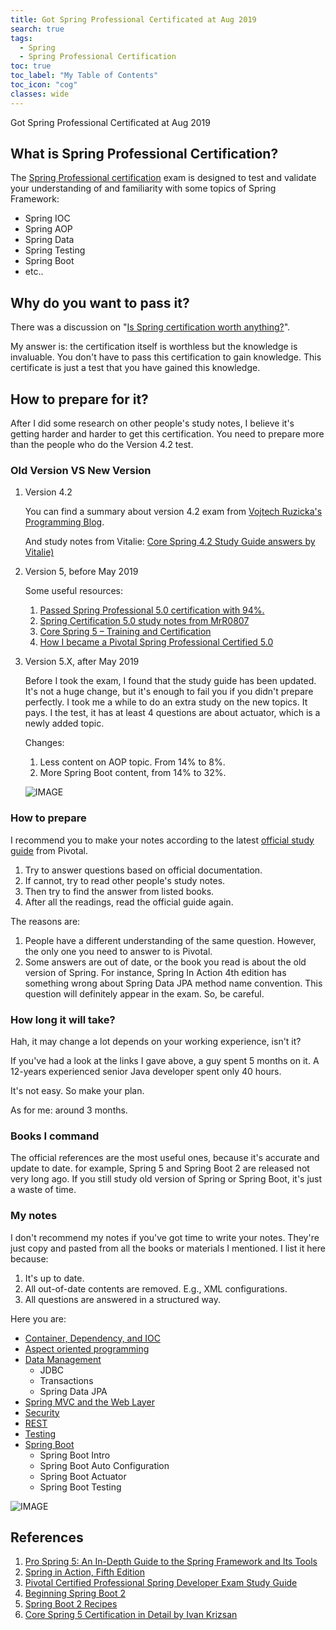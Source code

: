 ```yaml
---
title: Got Spring Professional Certificated at Aug 2019
search: true
tags: 
  - Spring
  - Spring Professional Certification
toc: true
toc_label: "My Table of Contents"
toc_icon: "cog"
classes: wide
---
```


Got Spring Professional Certificated at Aug 2019

## What is Spring Professional Certification?

The [Spring Professional certification](https://pivotal.io/training/certification/spring-professional-certification) exam is designed to test and validate your understanding of and familiarity with some topics of Spring Framework:

- Spring IOC
- Spring AOP
- Spring Data
- Spring Testing
- Spring Boot
- etc..


## Why do you want to pass it?

There was a discussion on "[Is Spring certification worth anything?](https://coderanch.com/t/550694/frameworks/Spring-certification-worth)".

 My answer is: the certification itself is worthless but the knowledge is invaluable. You don't have to pass this certification to gain knowledge. This certificate is just a test that you have gained this knowledge.


## How to prepare for it?

After I did some research on other people's study notes, I believe it's getting harder and harder to get this certification. You need to prepare more than the people who do the  Version 4.2 test.

### Old Version VS New Version

1. Version 4.2

    You can find a summary about version 4.2 exam from [Vojtech Ruzicka's Programming Blog](https://www.vojtechruzicka.com/exam-notes-pivotal-certified-spring-professional/).
    
    And study notes from Vitalie: [Core Spring 4.2 Study Guide answers by Vitalie)](https://codingideas.blog/core-spring-4-2-study-guide-answers-part-5-security#What_is_the_delegating_filter_proxy/)

2. Version 5, before May 2019

    Some useful resources:
    1. [Passed Spring Professional 5.0 certification with 94%.](https://coderanch.com/t/706033/certification/Passed-Spring-Professional-certification)
    2. [Spring Certification 5.0 study notes from MrR0807](https://github.com/MrR0807/SpringCertification5.0)
    3. [Core Spring 5 – Training and Certification](https://www.ivankrizsan.se/2018/04/28/core-spring-5-training-and-certification/)
    4. [How I became a Pivotal Spring Professional Certified 5.0](https://medium.com/@raphaelrodrigues_74842/how-i-became-a-pivotal-spring-professional-certified-5-0-c6348da5f80b)

3. Version 5.X, after May 2019
    
    Before I took the exam, I found that the study guide has been updated. It's not a huge change, but it's enough to fail you if you didn't prepare perfectly. I took me a while to do an extra study on the new topics. It pays. I the test, it has at least 4 questions are about actuator, which is a newly added topic.

    Changes:
    1. Less content on AOP topic. From 14% to 8%.
    2. More Spring Boot content, from 14% to 32%.
    
    ![IMAGE](https://i.loli.net/2019/06/26/5d132ecfb894c54615.jpg)


### How to prepare

I recommend you to make your notes according to the latest [official study guide](https://d1fto35gcfffzn.cloudfront.net/academy/Spring-Professional-Certification-Study-Guide.pdf) from Pivotal. 

1. Try to answer questions based on official documentation.
2. If cannot, try to read other people's study notes.
3. Then try to find the answer from listed books. 
4. After all the readings, read the official guide again.

The reasons are:
1. People have a different understanding of the same question. However, the only one you need to answer to is Pivotal.
2. Some answers are out of date, or the book you read is about the old version of Spring.
    For instance, Spring In Action 4th edition has something wrong about Spring Data JPA method name convention. This question will definitely appear in the exam. So, be careful.


### How long it will take?

Hah, it may change a lot depends on your working experience, isn't it?

If you've had a look at the links I gave above, a guy spent 5 months on it. A 12-years experienced senior Java developer spent only 40 hours.

It's not easy. So make your plan.

As for me: around 3 months.


### Books I command

The official references are the most useful ones, because it's accurate and update to date. for example, Spring 5 and Spring Boot 2 are released not very long ago. If you still study old version of Spring or Spring Boot, it's just a waste of time.

### My notes

I don't recommend my notes if you've got time to write your notes. They're just copy and pasted from all the books or materials I mentioned. I list it here because:

1. It's up to date. 
2. All out-of-date contents are removed. E.g., XML configurations.
3. All questions are answered in a structured way.

Here you are:

- [Container, Dependency, and IOC](https://mossgreen.github.io/Spring-Certification-Spring-Core/)
- [Aspect oriented programming](https://mossgreen.github.io/Spring-Certification-Spring-AOP/)
- [Data Management](https://mossgreen.github.io/Spring-Certification-Spring-Data-Management/)
    - JDBC
    - Transactions
    - Spring Data JPA
- [Spring MVC and the Web Layer](https://mossgreen.github.io/Spring-Certification-Spring-MVC/)
- [Security](https://mossgreen.github.io/Spring-Certification-Spring-Security/)
- [REST](https://mossgreen.github.io/Spring-Certification-Spring-REST/)
- [Testing](https://mossgreen.github.io/Spring-Certification-Testing/)
- [Spring Boot](https://mossgreen.github.io/Spring-Certification-Spring-Boot/)
    - Spring Boot Intro 
    - Spring Boot Auto Configuration
    - Spring Boot Actuator
    - Spring Boot Testing


![IMAGE](https://i.loli.net/2019/08/28/Ejw31m6H2vKF8Ju.jpg)


## References

1. [Pro Spring 5: An In-Depth Guide to the Spring Framework and Its Tools](https://www.amazon.com/Pro-Spring-Depth-Guide-Framework/dp/1484228073/)
2. [Spring in Action, Fifth Edition](https://www.manning.com/books/spring-in-action-fifth-edition/)
3. [Pivotal Certified Professional Spring Developer Exam Study Guide](https://www.amazon.com/Pivotal-Certified-Professional-Spring-Developer-ebook/dp/B01MS0JSML/)
4. [Beginning Spring Boot 2](https://www.apress.com/gp/book/9781484229309)
5. [Spring Boot 2 Recipes](https://www.apress.com/gp/book/9781484239629)
6. [Core Spring 5 Certification in Detail by Ivan Krizsan](https://leanpub.com/corespring5certificationindetail/)